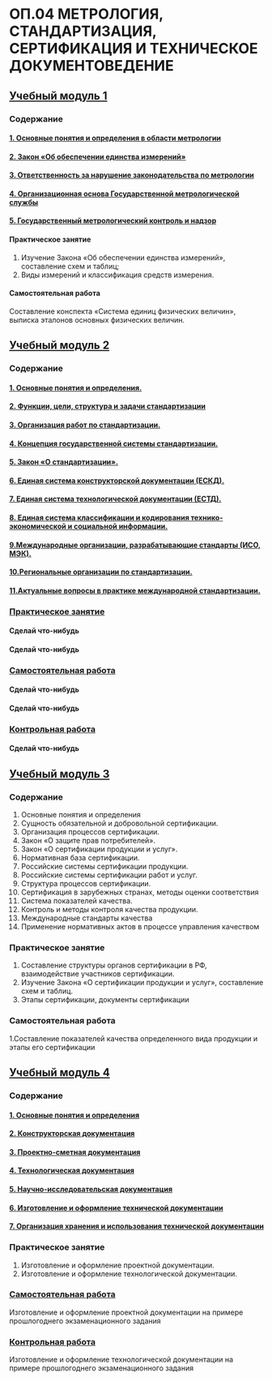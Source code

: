 # ОП.04 МЕТРОЛОГИЯ, СТАНДАРТИЗАЦИЯ, СЕРТИФИКАЦИЯ И ТЕХНИЧЕСКОЕ ДОКУМЕНТОВЕДЕНИЕ

## [Учебный модуль 1](train_1.md) 

### Содержание
#### [1. Основные понятия и определения в области метрологии](train_1.md#Правовые-основы-метрологической-деятельности)
#### [2. Закон «Об обеспечении единства измерений»](train_1.md#Закон-об-обеспечении-единства-измерений)
#### [3. Ответственность за нарушение законодательства по метрологии](train_1.md#Ответственность-за-нарушение-законодательства-по-метрологии)
#### [4. Организационная основа Государственной метрологической службы](train_1.md#Организационная-основа-государственной-метрологической-службы) 
#### [5. Государственный метрологический контроль и надзор](train_1.md#Государственный-метрологический-контроль-и-надзор)

#### Практическое занятие 
1. Изучение Закона «Об обеспечении единства измерений», составление схем и таблиц;
2. Виды измерений и классификация средств измерения.
#### Самостоятельная работа 
Составление конспекта «Система единиц физических величин», выписка эталонов основных физических
величин.



## [Учебный модуль 2](train_2.md)


### Содержание
#### [1. Основные понятия и определения.](https://github.com/YmkaBoom/model/blob/main/train_2_1.md#1-основные-понятия-и-определения)
#### [2. Функции, цели, структура и задачи стандартизации](https://github.com/YmkaBoom/model/blob/main/train_2_1.md#2-функции-цели-и-задачи-стандартизации)
#### [3. Организация работ по стандартизации.](https://github.com/YmkaBoom/model/blob/main/train_2_1.md#3-организация-работ-по-стандартизации)
#### [4. Концепция государственной системы стандартизации.](https://github.com/YmkaBoom/model/blob/main/train_2_1.md#4-концепция-государственной-системы-стандартизации)
#### [5. Закон «О стандартизации».](https://github.com/YmkaBoom/model/blob/main/train_2_1.md#5-закон-о-стандартизации)
#### [6. Единая система конструкторской документации (ЕСКД).](https://github.com/YmkaBoom/model/blob/main/train_2_1.md#6-единая-система-конструкторской-документации-ескд)
#### [7. Единая система технологической документации (ЕСТД).](https://github.com/YmkaBoom/model/blob/main/train_2_1.md#7-единая-система-технологической-документации-естд)
#### [8. Единая система классификации и кодирования технико-экономической и социальной информации.](https://github.com/YmkaBoom/model/blob/main/train_2_1.md#8-единая-система-классификации-и-кодирования-технико-экономической-и-социальной-информации)
#### [9.Международные организации, разрабатывающие стандарты (ИСО, МЭК).](https://github.com/YmkaBoom/model/blob/main/train_2_1.md#9международные-организации-разрабатывающие-стандарты-исо-мэк)
#### [10.Региональные организации по стандартизации. ](https://github.com/YmkaBoom/model/blob/main/train_2_1.md#10региональные-организации-по-стандартизации-)
#### [11.Актуальные вопросы в практике международной стандартизации.](https://github.com/YmkaBoom/model/blob/main/train_2_1.md#11актуальные-вопросы-в-практике-международной-стандартизации)


### [Практическое занятие](https://github.com/YmkaBoom/model/blob/main/train_2_1.md#практическое-занятие)
#### Сделай что-нибудь
#### Сделай что-нибудь

### [Самостоятельная работа](https://github.com/YmkaBoom/model/blob/main/train_2_1.md#самостоятельная-работа)
#### Сделай что-нибудь
#### Сделай что-нибудь

### [Контрольная работа](https://github.com/YmkaBoom/model/blob/main/train_2_1.md#контрольная-работа)
#### Сделай что-нибудь




## [Учебный модуль 3](train_3.md) 

### Содержание
1. Основные понятия и определения
2. Сущность обязательной и добровольной сертификации. 
3. Организация процессов сертификации. 
4. Закон «О защите прав потребителей».
5. Закон «О сертификации продукции и услуг».
6. Нормативная база сертификации. 
7. Российские системы сертификации продукции.
8. Российские системы сертификации работ и услуг. 
9. Структура процессов сертификации.
10. Сертификация в зарубежных странах, методы оценки соответствия
11. Система показателей качества.
12. Контроль и методы контроля качества продукции. 
13. Международные стандарты качества
14. Применение нормативных актов в процессе управления качеством
 
### Практическое занятие
1. Составление структуры органов сертификации в РФ, взаимодействие участников сертификации.
2. Изучение Закона «О сертификации продукции и услуг», составление схем и таблиц.
3. Этапы сертификации, документы сертификации

### Самостоятельная работа
1.Составление показателей качества определенного вида продукции и этапы его сертификации

## [Учебный модуль 4](train_4.md) 

### Содержание
#### [1. Основные понятия и определения](train_4.md#Техническое-документоведение)
#### [2. Конструкторская документация](train_4.md#2-конструкторская-документация) 
#### [3. Проектно-сметная документация](train_4.md#3-проектно-сметная-документация) 
#### [4. Технологическая документация](train_4.md#4-технологическая-документация)
#### [5. Научно-исследовательская документация](train_4.md#5-научная-документация)
#### [6. Изготовление и оформление технической документации](train_4.md#6-изготовление-технической-документации)
#### [7. Организация хранения и использования технической документации](train_4.md#7-организация-хранения-технической-документации)

### Практическое занятие
1. Изготовление и оформление проектной документации.
2. Изготовление и оформление технологической документации.

### [Самостоятельная работа](train_4.md#самостоятельная-работа)
Изготовление и оформление проектной документации на примере прошлогоднего экзаменационного задания

### [Контрольная работа](train_4.md#контрольная-работа)
Изготовление и оформление технологической документации на примере прошлогоднего экзаменационного задания


